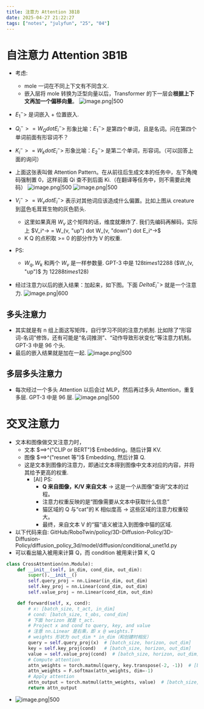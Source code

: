 ```yaml
---
title: 注意力 Attention 3B1B
date: 2025-04-27 21:22:27
tags: ["notes", "julyfun", "25", "04"]
---
```


# 自注意力 Attention 3B1B
- 考虑:
    - mole 一词在不同上下文有不同含义.
    - 嵌入层将 mole 转换为泛型向量以后，Transformer 的下一层会**根据上下文再加一个偏移向量**。
	![image.png|500](https://how-to-1258460161.cos.ap-shanghai.myqcloud.com/how-to20250428220412.png)

- $E_1^->$ 是词嵌入 $+$ 位置嵌入.
- $Q_i^-> = W_Q dot E_i^->$  形象比喻：$E_1^->$ 是第四个单词，且是名词。问在第四个单词前面有形容词不？
- $K_i^-> = W_k dot E_i^->$ 形象比喻：$E_2^->$ 是第二个单词，形容词。（可以回答上面的询问）
- 上面这张表叫做 Attention Pattern。在从前往后生成文本的任务中，左下角掩码强制置 0，这样前面 Qi 查不到后面 Ki.（在翻译等任务中，则不需要此掩码）
![image.png|500](https://how-to-1258460161.cos.ap-shanghai.myqcloud.com/how-to20250428220719.png)
![image.png|500](https://how-to-1258460161.cos.ap-shanghai.myqcloud.com/how-to20250428220832.png)
- $V_i^-> = W_v dot E_i^->$  表示对其他词应该造成什么偏置。比如上图从 creature 到蓝色毛茸茸生物的灰色箭头.
	- 这里如果真用 $W_v$ 这个矩阵的话，维度就爆炸了. 我们先编码再解码，实际上 $V_i^-> = W_(v, "up") dot W_(v, "down") dot E_i^->$
    - K Q 的点积取 >= 0 的部分作为 V 的权重.
- PS:
	- $W_q, W_k$ 和两个 $W_v$ 是一样参数量. GPT-3 中是 $128 times 12288$ ($W_(v, "up")$ 为 $12288 times 128$)
- 经过注意力以后的嵌入结果：加起来，如下图。下面 $Delta E_i^->$ 就是一个注意力.
	![image.png|600](https://how-to-1258460161.cos.ap-shanghai.myqcloud.com/how-to20250428223207.png)
## 多头注意力

- 其实就是有 n 组上面这写矩阵，自行学习不同的注意力机制. 比如除了“形容词-名词”修饰，还有可能是“名词推测”、“动作导致形状变化”等注意力机制。GPT-3 中是 96 个头.
- 最后的嵌入结果就是加在一起.
 ![image.png|500](https://how-to-1258460161.cos.ap-shanghai.myqcloud.com/how-to20250428225325.png)

## 多层多头注意力

- 每次经过一个多头 Attention 以后会过 MLP，然后再过多头 Attention，重复多层. GPT-3 中是 96 层.
 ![image.png|500](https://how-to-1258460161.cos.ap-shanghai.myqcloud.com/how-to20250428225647.png)
# 交叉注意力 
- 文本和图像做交叉注意力时，
	- 文本 $==>^("CLIP or BERT")$ Embedding。随后计算 KV.
	- 图像 $==>^("resnet 等")$ Embedding, 然后计算 Q.
	- 这是文本到图像的注意力，即通过文本得到图像中文本对应的内容，并将其给予更高的权重.
		- [AI] PS:
			- **Q 来自图像，K/V 来自文本** → 这是一个从图像“查询”文本的过程。
			- 注意力权重反映的是“图像需要从文本中获取什么信息”
			- 猫区域的 Q 与“cat”的 K 相似度高 → 这些区域的注意力权重较大。
			- 最终，来自文本 V 的“猫”语义被注入到图像中猫的区域.
- 以下代码来自: GitHub/RoboTwin/policy/3D-Diffusion-Policy/3D-Diffusion-Policy/diffusion_policy_3d/model/diffusion/conditional_unet1d.py
- 可以看出输入被用来计算 Q，而 condition 被用来计算 K, Q
```python
class CrossAttention(nn.Module):
    def __init__(self, in_dim, cond_dim, out_dim):
        super().__init__()
        self.query_proj = nn.Linear(in_dim, out_dim)
        self.key_proj = nn.Linear(cond_dim, out_dim)
        self.value_proj = nn.Linear(cond_dim, out_dim)

    def forward(self, x, cond):
        # x: [batch_size, t_act, in_dim]
        # cond: [batch_size, t_obs, cond_dim]
		# 下面 horizon 就是 t_act.
        # Project x and cond to query, key, and value
		# 注意 nn.Linear 是右乘，即 x @ weights.T
		# weights 形状为 out_dim * in_dim（和创建时相反）
        query = self.query_proj(x)  # [batch_size, horizon, out_dim]
        key = self.key_proj(cond)   # [batch_size, horizon, out_dim]
        value = self.value_proj(cond)  # [batch_size, horizon, out_dim]
        # Compute attention
        attn_weights = torch.matmul(query, key.transpose(-2, -1))  # [batch_size, horizon, horizon]
        attn_weights = F.softmax(attn_weights, dim=-1)
        # Apply attention
        attn_output = torch.matmul(attn_weights, value)  # [batch_size, horizon, out_dim]
        return attn_output
```
- ![image.png|500](https://how-to-1258460161.cos.ap-shanghai.myqcloud.com/how-to20250428225325.png)

